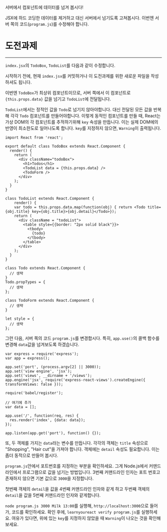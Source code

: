 서버에서 컴포넌트에 데이터를 넘겨 봅시다!

JSX에 하드 코딩한 데이터를 제거하고 대신 서버에서 넘기도록 고쳐봅시다.
이번엔 서버 쪽의 코드(`program.js`)를 수정해야 합니다.

# 도전과제
---

`index.jsx`의 `TodoBox`, `TodoList`를 다음과 같이 수정합니다.

시작하기 전에, 현재 `index.jsx`를 커밋하거나 이 도전과제를 위한 새로운 파일을
작성하셔도 됩니다.

이번엔 `TodoBox`가 최상위 컴포넌트이므로, 서버 쪽에서 이 컴포넌트로 `{this.props.data}` 값을 넘기고 `TodoList`에 전달됩니다.

`TodoList`에서는 정적인 값을 `Todo`로 넘기지 않아야합니다. 대신 전달된 모든 값을
반복해 각각 `Todo` 컴포넌트를 만들어야합니다. 이렇게 동적인 컴포넌트를 만들 때,
React는 가상 DOM의 각 컴포넌트를 추적하기위해 `key` 속성을 만듭니다. 이는 실제
DOM에의 반영이 최소한도로 일어나도록 합니다. `key`를 지정하지 않으면,
`Warning`이 출력됩니다.


```
import React from 'react';

export default class TodoBox extends React.Component {
  render() {
    return (
      <div className="todoBox">
        <h1>Todos</h1>
        <TodoList data = {this.props.data} />
        <TodoForm />
      </div>
    );
  }
}

class TodoList extends React.Component {
    render() {
    var todo = this.props.data.map(function(obj) { return <Todo title={obj.title} key={obj.title}>{obj.detail}</Todo>});
    return (
      <div className = "todoList">
        <table style={{border: "2px solid black"}}>
          <tbody>
            {todo}
          </tbody>
        </table>
      </div>
    );
  }
}

class Todo extends React.Component {
  // 생략
}
Todo.propTypes = {
  // 생략
};

class TodoForm extends React.Component {
  // 생략
}

let style = {
  // 생략
};
```

그런 다음, 서버 쪽의 코드 `program.js`를 변경합시다. 특히, `app.use()`의 콜백
함수를 변경해 `data`값을 넘겨보도록 하겠습니다.

```
var express = require('express');
var app = express();

app.set('port', (process.argv[2] || 3000));
app.set('view engine', 'jsx');
app.set('views', __dirname + '/views');
app.engine('jsx', require('express-react-views').createEngine({ transformViews: false }));

require('babel/register');

// 여기에 추가
var data = [];

app.use('/', function(req, res) {
  res.render('index', {data: data});
});

app.listen(app.get('port'), function() {});

```

또, 두 객체를 가지는 `data`라는 변수를 만듭니다. 각각의 객체는 `title` 속성으로
"Shopping", "Hair cut"을 가져야 합니다. 객체에는 `detail` 속성도 필요합니다.
이는 좀더 동적으로 만들어 봅시다.

`program.js`안에서 포트번호를 지정하는 부분을 확인하세요. 그게 Node.js에서
커맨드라인에서 프로그램으로 값을 넘기는 방법입니다. 3번째 커맨드라인 인자는 포트
번호고 존재하지 않으면 기본 값으로 `3000`을 지정합니다.

첫번째 객체의 `detail`을 값을 4번째 커맨드라인 인자와 같게 하고 두번째 객체의
`detail`을 값을 5번째 커맨드라인 인자와 같게합니다.

`node program.js 3000 Milk 13:00`를 실행해, `http://localhost:3000`으로 들어가, 코드를 확인하세요.
확인 후에, `learnyoureact verify program.js`를 실행하세요.
여유가 있다면, 위에 있는 `key`를 지정하지 않았을 때 `Warning`이 나오는 것을 확인해 보세요.
